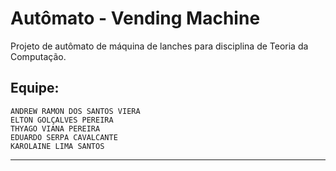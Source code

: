 # Autômato - Vending Machine
Projeto de autômato de máquina de lanches para disciplina de Teoria da Computação.

## Equipe:

    ANDREW RAMON DOS SANTOS VIERA
    ELTON GOLÇALVES PEREIRA
    THYAGO VIANA PEREIRA
    EDUARDO SERPA CAVALCANTE
    KAROLAINE LIMA SANTOS
    
-------------------------------------------------------------------------------------------------------------------------------------------------------------------
